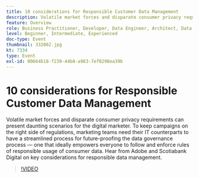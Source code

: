 ```yaml
---
title: 10 considerations for Responsible Customer Data Management
description: Volatile market forces and disparate consumer privacy requirements can present daunting scenarios for the digital marketer. To keep campaigns on the right side of regulations, marketing teams need their IT counterparts to have a streamlined process for future-proofing the data governance process — one that ideally empowers everyone to follow and enforce rules of responsible usage of consumer data. Hear from Adobe and Scotiabank Digital on key considerations for responsible data management.
feature: Overview
role: Business Practitioner, Developer, Data Engineer, Architect, Data Architect, Administrator, Leader
level: Beginner, Intermediate, Experienced
doc-type: Event
thumbnail: 332062.jpg
kt: 7334
type: Event
exl-id: 00664b18-f230-44b8-a963-7ef0298ea39b
---
```

# 10 considerations for Responsible Customer Data Management

Volatile market forces and disparate consumer privacy requirements can present daunting scenarios for the digital marketer. To keep campaigns on the right side of regulations, marketing teams need their IT counterparts to have a streamlined process for future-proofing the data governance process — one that ideally empowers everyone to follow and enforce rules of responsible usage of consumer data. Hear from Adobe and Scotiabank Digital on key considerations for responsible data management.

>[!VIDEO](https://video.tv.adobe.com/v/332062/?quality=12&learn=on)
